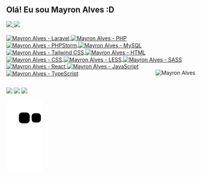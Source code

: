 ## Olá! Eu sou Mayron Alves :D
 <div>
  <a href="https://github.com/iammayron">
  <img height="180em" src="https://github-readme-stats.vercel.app/api?username=iammayron&show_icons=true&theme=default&include_all_commits=true&count_private=true"/>
  <img height="180em" src="https://github-readme-stats.vercel.app/api/top-langs/?username=iammayron&layout=compact&langs_count=7&theme=default"/>
</div>
<div style="display: inline_block"><br>
  <img align="center" alt="Mayron Alves - Laravel" height="30" width="40" src="https://cdn.jsdelivr.net/gh/devicons/devicon/icons/laravel/laravel-plain.svg" />
  <img align="center" alt="Mayron Alves - PHP" height="30" width="40" src="https://cdn.jsdelivr.net/gh/devicons/devicon/icons/php/php-plain.svg" />
 <img align="center" alt="Mayron Alves - PHPStorm" height="30" width="40" src="https://cdn.jsdelivr.net/gh/devicons/devicon/icons/phpstorm/phpstorm-original.svg" />
  <img align="center" alt="Mayron Alves - MySQL" height="30" width="40" src="https://cdn.jsdelivr.net/gh/devicons/devicon/icons/mysql/mysql-original.svg" />
  <img align="center" alt="Mayron Alves - Tailwind CSS" height="30" width="40" src="https://cdn.jsdelivr.net/gh/devicons/devicon/icons/tailwindcss/tailwindcss-plain.svg" />
  <img align="center" alt="Mayron Alves - HTML" height="30" width="40" src="https://cdn.jsdelivr.net/gh/devicons/devicon/icons/html5/html5-original-wordmark.svg" />
  <img align="center" alt="Mayron Alves - CSS" height="30" width="40" src="https://cdn.jsdelivr.net/gh/devicons/devicon/icons/css3/css3-original-wordmark.svg" />
  <img align="center" alt="Mayron Alves - LESS" height="30" width="40" src="https://cdn.jsdelivr.net/gh/devicons/devicon/icons/less/less-plain-wordmark.svg" />
  <img align="center" alt="Mayron Alves - SASS" height="30" width="40" src="https://cdn.jsdelivr.net/gh/devicons/devicon/icons/sass/sass-original.svg" />
  <img align="center" alt="Mayron Alves - React" height="30" width="40" src="https://cdn.jsdelivr.net/gh/devicons/devicon/icons/react/react-original.svg" />
  <img align="center" alt="Mayron Alves - JavaScript" height="30" width="40" src="https://cdn.jsdelivr.net/gh/devicons/devicon/icons/javascript/javascript-original.svg" />
  <img align="center" alt="Mayron Alves - TypeScript" height="30" width="40" src="https://cdn.jsdelivr.net/gh/devicons/devicon/icons/typescript/typescript-original.svg" />
  <img align="right" alt="Mayron Alves" src="https://stormotion.io/blog/content/images/2018/12/developer.gif" />
</div>
  
  ##
 
<div> 
  <a href="mailto:mayroonalves@gmail.com" target="_blank"><img src="https://img.shields.io/badge/Gmail-D14836?style=for-the-badge&logo=gmail&logoColor=white" /></a>
  <a href="https://linkedin.com/in/mayron-alves-de-araujo-9aa60269/" target="_blank"><img src="https://img.shields.io/badge/LinkedIn-0077B5?style=for-the-badge&logo=linkedin&logoColor=white" /></a>
  <a href="https://instagram.com/mayroonalves" target="_blank"><img src="https://img.shields.io/badge/Instagram-E4405F?style=for-the-badge&logo=instagram&logoColor=white" /></a>
 
  ![Snake animation](https://github.com/rafaballerini/rafaballerini/blob/output/github-contribution-grid-snake.svg)
 
</div>
